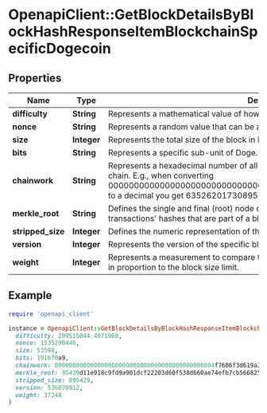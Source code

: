 # OpenapiClient::GetBlockDetailsByBlockHashResponseItemBlockchainSpecificDogecoin

## Properties

| Name | Type | Description | Notes |
| ---- | ---- | ----------- | ----- |
| **difficulty** | **String** | Represents a mathematical value of how hard it is to find a valid hash for this block. |  |
| **nonce** | **String** | Represents a random value that can be adjusted to satisfy the Proof of Work. |  |
| **size** | **Integer** | Represents the total size of the block in Bytes. |  |
| **bits** | **String** | Represents a specific sub-unit of Doge. Bits have two-decimal precision. |  |
| **chainwork** | **String** | Represents a hexadecimal number of all the hashes necessary to produce the current chain. E.g., when converting 0000000000000000000000000000000000000000000086859f7a841475b236fd to a decimal you get 635262017308958427068157 hashes, or 635262 exahashes. |  |
| **merkle_root** | **String** | Defines the single and final (root) node of a Merkle tree. It is the combined hash of all transactions&#39; hashes that are part of a blockchain block. |  |
| **stripped_size** | **Integer** | Defines the numeric representation of the block size excluding the witness data. |  |
| **version** | **Integer** | Represents the version of the specific block on the blockchain. |  |
| **weight** | **Integer** | Represents a measurement to compare the size of different transactions to each other in proportion to the block size limit. |  |

## Example

```ruby
require 'openapi_client'

instance = OpenapiClient::GetBlockDetailsByBlockHashResponseItemBlockchainSpecificDogecoin.new(
  difficulty: 209515044.4071968,
  nonce: 1535290446,
  size: 53598,
  bits: 191670a9,
  chainwork: 000000000000000000000000000000000000000000004f7606f3d619a200dc2d,
  merkle_root: 95439d11e918c9fd9a901dcf22203d60f538d660ae74efb7cb566825420fd3b7,
  stripped_size: 895429,
  version: 536870912,
  weight: 37248
)
```


